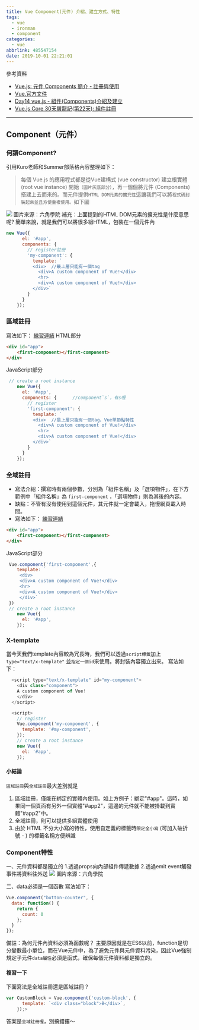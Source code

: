```yaml
---
title: Vue Component(元件) 介紹、建立方式、特性
tags:
  - vue
  - ironman
  - component
categories:
  - vue
abbrlink: 485547154
date: 2019-10-01 22:21:01
---
```

參考資料
- [Vue.js: 元件 Components 簡介 - 註冊與使用](https://cythilya.github.io/2017/05/11/vue-component-intro/)
- [Vue.官方文件](https://cn.vuejs.org/v2/guide/components.html)
- [Day14 vue.js - 組件(Components)介紹及建立](https://ithelp.ithome.com.tw/articles/10216499)
- [Vue.js Core 30天屠龍記(第22天): 組件註冊](https://ithelp.ithome.com.tw/articles/10208306)
<!-- more -->
-----


## Component（元件）
### 何謂Component?
引用Kuro老師和Summer部落格內容整理如下：
> 每個 Vue.js 的應用程式都是從Vue建構式 (vue constructor) 建立根實體 (root vue instance) 開始`（圖片灰底部分）`，再一個個將元件 (Components) 搭建上去而來的。而元件提供`HTML DOM元素的擴充性`這讓我們可以將`程式碼封裝起來並且方便重複使用。`如下圖

![](https://ithelp.ithome.com.tw/upload/images/20191001/20114645O78QEhrJLG.png)
圖片來源：六角學院
補充：上面提到的HTML DOM元素的擴充性是什麼意思呢?
簡單來說，就是我們可以將很多組HTML，包裝在一個元件內
```javascript
new Vue({
      el: '#app',
      components: {
        // register註冊
        'my-component': {
          template: `
          <div>  //最上層只能有一個tag
            <div>A custom component of Vue!</div>
            <hr>
            <div>A custom component of Vue!</div>
          </div>`
        }
      }
    });
```

### 區域註冊
寫法如下： [練習連結](https://jsbin.com/rofafuw/2/edit?html,js,output)
HTML部分
```html
<div id="app">
    <first-component></first-component>
</div>
```
JavaScript部分
```javascript
 // create a root instance
    new Vue({
      el: '#app',
      components: {      //component`s`，有s喔
        // register
        'first-component': {
          template: `
          <div>  //最上層只能有一個tag，Vue單節點特性
            <div>A custom component of Vue!</div>
            <hr>
            <div>A custom component of Vue!</div>
          </div>`
        }
      }
    });
```

### 全域註冊
- 寫法介紹：撰寫時有兩個參數，分別為「組件名稱」及「選項物件」，在下方範例中「組件名稱」為 `first-component` ，「選項物件」則為其後的內容。
- 缺點：不管有沒有使用到這個元件，其元件就一定會載入，拖慢網頁載入時間。
- 寫法如下： [練習連結](https://jsbin.com/yirodeb/1/edit?html,js,output)
```html
<div id="app">
    <first-component></first-component>
</div>
```
JavaScript部分
```javascript
 Vue.component('first-component',{
    template: `
     <div>  
     <div>A custom component of Vue!</div>
     <hr>
     <div>A custom component of Vue!</div>
     </div>`
 })
 // create a root instance
    new Vue({
      el: '#app',
    });
```

### X-template
當今天我們template內容較為冗長時，我們可以透過`script標籤`加上`type="text/x-template"` 並`指定一個id`來使用。將封裝內容獨立出來。
寫法如下：
```javascript
  <script type="text/x-template" id="my-component">
    <div class="component">
    A custom component of Vue!
    </div>
  </script>

  <script>
    // register
    Vue.component('my-component', {
      template: '#my-component',
    });
    // create a root instance
    new Vue({
      el: '#app',
    });
```

#### 小結論
`區域註冊`與`全域註冊`最大差別就是
1. 區域註冊，僅能在綁定的實體內使用。如上方例子：綁定"#app"。這時，如果同一個頁面有另外一個實體"#app2"，這邊的元件就不能被掛載到實體"#app2"中。
2. 全域註冊，則可以提供多組實體使用
3. 由於 HTML 不分⼤⼩寫的特性，使用⾃定義的標籤時`限定全⼩寫` (可加入破折號 - ) 的標籤名稱方便辨識

### Component特性
一、元件資料都是獨立的
1.透過props向內部組件傳遞數據
2.透過emit event觸發事件將資料往外送
![](https://ithelp.ithome.com.tw/upload/images/20191001/20114645TF0FuGyXdk.png)
圖片來源：六角學院

二、data必須是一個函數
寫法如下：
```javascript
Vue.component("button-counter", {
  data: function() {
    return {
      count: 0
    };
  }
});
```
備註：為何元件內資料必須為函數呢？
主要原因就是在ES6以前，function是切分變數最小單位，而在Vue元件中，為了避免元件與元件資料污染，因此Vue強制規定子元件`data屬性`必須是函式，確保每個元件資料都是獨立的。

#### 複習一下
下面寫法是全域註冊還是區域註冊？
```javascript
var CustomBlock = Vue.component('custom-block', {
      template: `<div class="block">B</div>`,
    });>
```
答案是`全域註冊喔`，別搞錯摟～
